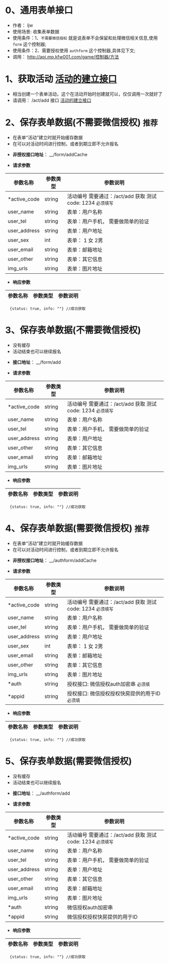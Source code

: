 

# 0、通用表单接口

-  作者： ljw
- 使用场景: 收集表单数据
- 使用条件：1、`不需要微信授权` 就是说表单不会保留和处理微信相关信息,使用`form` 这个控制器;
- 使用条件：2、需要授权使用 `authform` 这个控制器,具体见下文;
- 调用： http://api.mp.kfw001.com/game/控制器/方法

# 1、获取活动  [活动的建立接口](/doc/activity/ini.md)

- 相当创建一个表单活动，这个在活动开始时创建就可以，仅仅调用一次就好了
- 请调用： /act/add 接口   [活动的建立接口](/doc/activity/ini.md)

# 2、保存表单数据(不需要微信授权)  `推荐`  

- 在表单“活动”建立时就开始缓存数据
- 在可以对活动时间进行控制，或者到期立即不允许报名

+ __非授权接口地址__： __/form/addCache

+ __请求参数__

|  参数名称  | 参数类型 | 参数说明 |
| --------- | -------- | ------- |
| *active_code | string | 活动编号  需要通过：/act/add 获取  测试code: 1234  `必须填写`|
| user_name | string | 表单：用户名称 |
| user_tel | string | 表单：用户手机， 需要做简单的验证 |
| user_address | string |  表单：用户地址 |
| user_sex | int |  表单： 1 女 2男 |
| user_email | string |  表单：邮箱地址|
| user_other | string |  表单：其它信息 |
| img_urls | string |  表单：图片地址 |


+ __响应参数__

|  参数名称  | 参数类型 | 参数说明 |
| --------- | -------- | ------- |
```text
  {status: true, info: ""} //成功获取

```
# 3、保存表单数据(不需要微信授权)

- 没有缓存
- 活动结束也可以继续报名

+ __接口地址__： __/form/add       

+ __请求参数__

|  参数名称  | 参数类型 | 参数说明 |
| --------- | -------- | ------- |
| *active_code | string | 活动编号  需要通过：/act/add 获取  测试code: 1234  `必须填写`|
| user_name | string | 表单：用户名称 |
| user_tel | string | 表单：用户手机， 需要做简单的验证 |
| user_address | string |  表单：用户地址 |
| user_other | string |  表单：其它信息 |
| user_email | string |  表单：邮箱地址|
| img_urls | string |  表单：图片地址 |

+ __响应参数__

|  参数名称  | 参数类型 | 参数说明 |
| --------- | -------- | ------- |
```text
  {status: true, info: ""} //成功获取

```

# 4、保存表单数据(需要微信授权)  `推荐`

- 在表单“活动”建立时就开始缓存数据
- 在可以对活动时间进行控制，或者到期立即不允许报名

+ __非授权接口地址__： __/authform/addCache

+ __请求参数__

|  参数名称  | 参数类型 | 参数说明 |
| --------- | -------- | ------- |
| *active_code | string | 活动编号  需要通过：/act/add 获取  测试code: 1234  `必须填写`|
| user_name | string | 表单：用户名称 |
| user_tel | string | 表单：用户手机， 需要做简单的验证 |
| user_address | string |  表单：用户地址 |
| user_sex | int |  表单： 1 女 2男 |
| user_email | string |  表单：邮箱地址|
| user_other | string |  表单：其它信息 |
| img_urls | string |  表单：图片地址 |
| *auth | string | 授权接口: 微信授权auth加密串  `必须填` |
| *appid | string |授权接口: 微信授权授权快房提供的用于ID   `必须填` |

+ __响应参数__

|  参数名称  | 参数类型 | 参数说明 |
| --------- | -------- | ------- |
```text
  {status: true, info: ""} //成功获取

```
# 5、保存表单数据(需要微信授权)

- 没有缓存
- 活动结束也可以继续报名

+ __接口地址__： __/authform/add       

+ __请求参数__

|  参数名称  | 参数类型 | 参数说明 |
| --------- | -------- | ------- |
| *active_code | string | 活动编号  需要通过：/act/add 获取  测试code: 1234  `必须填写`|
| user_name | string | 表单：用户名称 |
| user_tel | string | 表单：用户手机， 需要做简单的验证 |
| user_address | string |  表单：用户地址 |
| user_other | string |  表单：其它信息 |
| user_email | string |  表单：邮箱地址|
| img_urls | string |  表单：图片地址 |
| *auth | string | 微信授权auth加密串 |
| *appid | string | 微信授权授权快房提供的用于ID |

+ __响应参数__

|  参数名称  | 参数类型 | 参数说明 |
| --------- | -------- | ------- |
```text
  {status: true, info: ""} //成功获取

```
